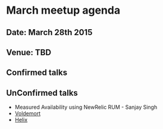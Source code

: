 March meetup agenda
===================

## Date: March 28th 2015

## Venue: TBD

## Confirmed talks


## UnConfirmed talks
  - Measured Availability using NewRelic RUM - Sanjay Singh
  - [Voldemort](http://www.project-voldemort.com/voldemort/)
  - [Helix](http://data.linkedin.com/opensource/helix)



